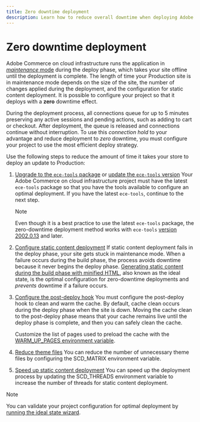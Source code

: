 ```yaml
---
title: Zero downtime deployment
description: Learn how to reduce overall downtime when deploying Adobe Commerce on cloud infrastructure projects.
---
```


# Zero downtime deployment

Adobe Commerce on cloud infrastructure runs the application in [_maintenance_ mode](https://experienceleague.adobe.com/docs/commerce-operations/configuration-guide/setup/application-modes.html#production-mode) during the deploy phase, which takes your site offline until the deployment is complete. The length of time your Production site is in maintenance mode depends on the size of the site, the number of changes applied during the deployment, and the configuration for static content deployment. It is possible to configure your project so that it deploys with a **zero** downtime effect.

During the deployment process, all connections queue for up to 5 minutes preserving any active sessions and pending actions, such as adding to cart or checkout. After deployment, the queue is released and connections continue without interruption. To use this _connection hold_ to your advantage and reduce deployment to _zero_ downtime, you must configure your project to use the most efficient deploy strategy.

Use the following steps to reduce the amount of time it takes your store to deploy an update to Production:

1. [Upgrade to the `ece-tools` package](../dev-tools/install-package.md) or [update the `ece-tools` version](../dev-tools/update-package.md)
   Your Adobe Commerce on cloud infrastructure project must have the latest `ece-tools` package so that you have the tools available to configure an optimal deployment. If you have the latest `ece-tools`, continue to the next step.

   >[!NOTE]
   >
   >Even though it is a best practice to use the latest `ece-tools` package, the zero-downtime deployment method works with `ece-tools` [version 2002.0.13](../release-notes/cloud-release-archive.md#v2002013) and later.

1. [Configure static content deployment](static-content.md)
   If static content deployment fails in the deploy phase, your site gets stuck in maintenance mode. When a failure occurs during the build phase, the process avoids downtime because it never begins the deploy phase. [Generating static content during the build phase with minified HTML](static-content.md#setting-the-scd-on-build), also known as the ideal state, is the optimal configuration for zero-downtime deployments and _prevents_ downtime if a failure occurs.

1. [Configure the post-deploy hook](../application/hooks-property.md)
   You must configure the post-deploy hook to clean and warm the cache. By default, cache clean occurs during the deploy phase when the site is down. Moving the cache clean to the post-deploy phase means that your cache remains live until the deploy phase is complete, and then you can safely clean the cache.

   Customize the list of pages used to preload the cache with the [WARM_UP_PAGES environment variable](../environment/variables-post-deploy.md#warmuppages).

1. [Reduce theme files](../environment/variables-deploy.md#scdmatrix)
   You can reduce the number of unnecessary theme files by configuring the SCD\_MATRIX environment variable.

1. [Speed up static content deployment](../environment/variables-deploy.md#scdthreads)
   You can speed up the deployment process by updating the SCD\_THREADS environment variable to increase the number of threads for static content deployment.

>[!NOTE]
>
>You can validate your project configuration for optimal deployment by [running the ideal state wizard](smart-wizards.md#verifying-an-ideal-configuration).
